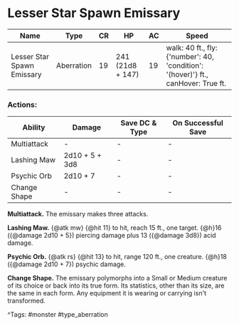# Lesser Star Spawn Emissary

| Name | Type | CR | HP | AC | Speed |
|------|------|----|----|----|-------|
| Lesser Star Spawn Emissary | Aberration | 19 | 241 (21d8 + 147) | 19 | walk: 40 ft., fly: {'number': 40, 'condition': '(hover)'} ft., canHover: True ft. |

### Actions:

| Ability | Damage | Save DC & Type | On Successful Save |
|---------|--------|----------------|--------------------|
| Multiattack | - | - | - |
| Lashing Maw | 2d10 + 5 + 3d8 | - | - |
| Psychic Orb | 2d10 + 7 | - | - |
| Change Shape | - | - | - |


**Multiattack.** The emissary makes three attacks.

**Lashing Maw.** {@atk mw} {@hit 11} to hit, reach 15 ft., one target. {@h}16 ({@damage 2d10 + 5}) piercing damage plus 13 ({@damage 3d8}) acid damage.

**Psychic Orb.** {@atk rs} {@hit 13} to hit, range 120 ft., one creature. {@h}18 ({@damage 2d10 + 7}) psychic damage.

**Change Shape.** The emissary polymorphs into a Small or Medium creature of its choice or back into its true form. Its statistics, other than its size, are the same in each form. Any equipment it is wearing or carrying isn't transformed.

^Tags: #monster #type_aberration